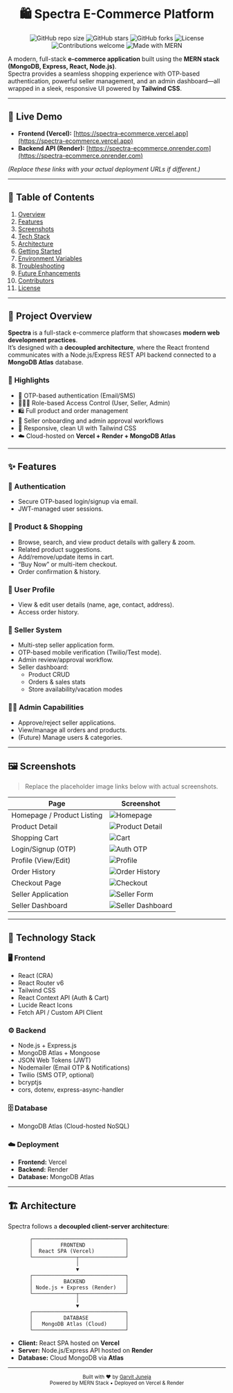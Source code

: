 <div align="center">

# 🛍️ **Spectra E-Commerce Platform**

![GitHub repo size](https://img.shields.io/github/repo-size/garvit027/spectra-ecommerce?color=brightgreen&style=for-the-badge)
![GitHub stars](https://img.shields.io/github/stars/garvit027/spectra-ecommerce?color=yellow&style=for-the-badge)
![GitHub forks](https://img.shields.io/github/forks/garvit027/spectra-ecommerce?color=blue&style=for-the-badge)
![License](https://img.shields.io/github/license/garvit027/spectra-ecommerce?color=orange&style=for-the-badge)
![Contributions welcome](https://img.shields.io/badge/contributions-welcome-brightgreen?style=for-the-badge)
![Made with MERN](https://img.shields.io/badge/MADE%20WITH-MERN-blue?style=for-the-badge)

</div>

A modern, full-stack **e-commerce application** built using the **MERN stack (MongoDB, Express, React, Node.js)**.  
Spectra provides a seamless shopping experience with OTP-based authentication, powerful seller management, and an admin dashboard—all wrapped in a sleek, responsive UI powered by **Tailwind CSS**.

---

## 🚀 **Live Demo**

- **Frontend (Vercel):** [https://spectra-ecommerce.vercel.app](https://spectra-ecommerce.vercel.app)  
- **Backend API (Render):** [https://spectra-ecommerce.onrender.com](https://spectra-ecommerce.onrender.com)

*(Replace these links with your actual deployment URLs if different.)*

---

## 📖 **Table of Contents**

1. [Overview](#-project-overview)
2. [Features](#-features)
3. [Screenshots](#-screenshots)
4. [Tech Stack](#-technology-stack)
5. [Architecture](#-architecture)
6. [Getting Started](#-getting-started)
7. [Environment Variables](#-environment-variables)
8. [Troubleshooting](#-troubleshooting)
9. [Future Enhancements](#-future-enhancements)
10. [Contributors](#-contributors)
11. [License](#-license)

---

## 🧩 **Project Overview**

**Spectra** is a full-stack e-commerce platform that showcases **modern web development practices**.  
It’s designed with a **decoupled architecture**, where the React frontend communicates with a Node.js/Express REST API backend connected to a **MongoDB Atlas** database.

### 🎯 **Highlights**

- 🔑 OTP-based authentication (Email/SMS)
- 🧑‍🤝‍🧑 Role-based Access Control (User, Seller, Admin)
- 🛍️ Full product and order management
- 💼 Seller onboarding and admin approval workflows
- 🎨 Responsive, clean UI with Tailwind CSS
- ☁️ Cloud-hosted on **Vercel + Render + MongoDB Atlas**

---

## ✨ **Features**

### 🔐 Authentication
- Secure OTP-based login/signup via email.
- JWT-managed user sessions.

### 🛒 Product & Shopping
- Browse, search, and view product details with gallery & zoom.
- Related product suggestions.
- Add/remove/update items in cart.
- “Buy Now” or multi-item checkout.
- Order confirmation & history.

### 👤 User Profile
- View & edit user details (name, age, contact, address).
- Access order history.

### 🏪 Seller System
- Multi-step seller application form.
- OTP-based mobile verification (Twilio/Test mode).
- Admin review/approval workflow.
- Seller dashboard:
  - Product CRUD
  - Orders & sales stats
  - Store availability/vacation modes

### 🧑‍💼 Admin Capabilities
- Approve/reject seller applications.
- View/manage all orders and products.
- (Future) Manage users & categories.

---

## 🖼️ **Screenshots**

> Replace the placeholder image links below with actual screenshots.

| Page | Screenshot |
|------|-------------|
| Homepage / Product Listing | ![Homepage](https://i.ibb.co/7xQVZ4nM/Screenshot-2025-10-24-at-6-48-15-PM.png) |
| Product Detail | ![Product Detail](https://i.ibb.co/MxLLRk1b/Screenshot-2025-10-24-at-6-48-22-PM.png) |
| Shopping Cart | ![Cart](https://i.ibb.co/Wp5rvxnV/Screenshot-2025-10-24-at-6-49-26-PM.png) |
| Login/Signup (OTP) | ![Auth OTP](https://i.ibb.co/5xnNSPfv/Screenshot-2025-10-24-at-6-50-15-PM.png) |
| Profile (View/Edit) | ![Profile](https://i.ibb.co/tpWfYzxh/Screenshot-2025-10-24-at-6-48-44-PM.png) |
| Order History | ![Order History](https://i.ibb.co/kgd2tTdj/Screenshot-2025-10-24-at-6-48-37-PM.png) |
| Checkout Page | ![Checkout](https://i.ibb.co/vGRTM2h/Screenshot-2025-10-24-at-6-49-32-PM.png) |
| Seller Application | ![Seller Form](https://i.ibb.co/WNdgK7Ck/Screenshot-2025-10-24-at-6-50-57-PM.png) |
| Seller Dashboard | ![Seller Dashboard](https://i.ibb.co/GQFQK0vb/Screenshot-2025-10-24-at-6-48-50-PM.png) |

---

## 🧱 **Technology Stack**

### 🖥️ **Frontend**
- React (CRA)
- React Router v6
- Tailwind CSS
- React Context API (Auth & Cart)
- Lucide React Icons
- Fetch API / Custom API Client

### ⚙️ **Backend**
- Node.js + Express.js
- MongoDB Atlas + Mongoose
- JSON Web Tokens (JWT)
- Nodemailer (Email OTP & Notifications)
- Twilio (SMS OTP, optional)
- bcryptjs
- cors, dotenv, express-async-handler

### 🗄️ **Database**
- MongoDB Atlas (Cloud-hosted NoSQL)

### ☁️ **Deployment**
- **Frontend:** Vercel  
- **Backend:** Render  
- **Database:** MongoDB Atlas  

---

## 🏗️ **Architecture**

Spectra follows a **decoupled client-server architecture**:

           ┌──────────────────────────────┐
           │         FRONTEND             │
           │  React SPA (Vercel)          │
           └──────────────┬───────────────┘
                          │
                          ▼
           ┌──────────────────────────────┐
           │          BACKEND             │
           │ Node.js + Express (Render)   │
           └──────────────┬───────────────┘
                          │
                          ▼
           ┌──────────────────────────────┐
           │          DATABASE            │
           │   MongoDB Atlas (Cloud)      │
           └──────────────────────────────┘


- **Client:** React SPA hosted on **Vercel**  
- **Server:** Node.js/Express API hosted on **Render**  
- **Database:** Cloud MongoDB via **Atlas**

---


<div align="center"> <sub>Built with ❤️ by <a href="https://github.com/garvit027">Garvit Juneja</a></sub><br/> <sub>Powered by MERN Stack • Deployed on Vercel & Render</sub> </div> 

